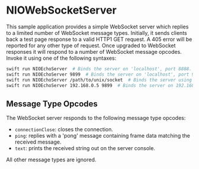 # NIOWebSocketServer

This sample application provides a simple WebSocket server which replies to a limited number of WebSocket message types. Initially, it sends clients back a test page response to a valid HTTP1 GET request. A 405 error will be reported for any other type of request. Once upgraded to WebSocket responses it will respond to a number of WebSocket message opcodes. Invoke it using one of the following syntaxes:

```bash
swift run NIOEchoServer  # Binds the server on 'localhost', port 8888.
swift run NIOEchoServer 9899  # Binds the server on 'localhost', port 9899
swift run NIOEchoServer /path/to/unix/socket  # Binds the server using the given UNIX socket
swift run NIOEchoServer 192.168.0.5 9899  # Binds the server on 192.168.0.5:9899
```

## Message Type Opcodes

The WebSocket server responds to the following message type opcodes:

- `connectionClose`: closes the connection.
- `ping`: replies with a 'pong' message containing frame data matching the received message.
- `text`: prints the received string out on the server console.

All other message types are ignored.
